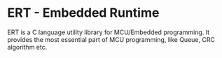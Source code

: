 # ERT - Embedded Runtime

ERT is a C language utility library for MCU/Embedded programming. It provides the most essential part of MCU programming, like Queue, CRC algorithm etc.

